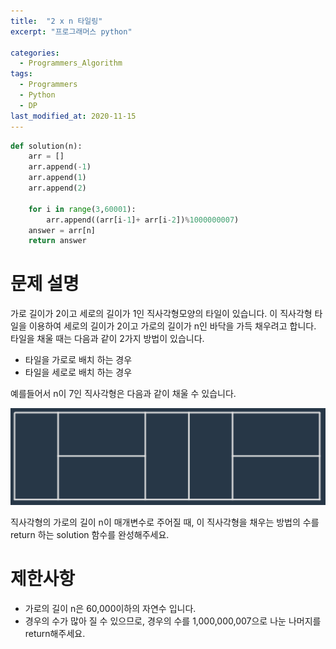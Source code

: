 ```yaml
---
title:  "2 x n 타일링"
excerpt: "프로그래머스 python"

categories:
  - Programmers_Algorithm
tags:
  - Programmers
  - Python
  - DP
last_modified_at: 2020-11-15
---
```


```python
def solution(n):
    arr = []
    arr.append(-1)
    arr.append(1)
    arr.append(2)
    
    for i in range(3,60001):
        arr.append((arr[i-1]+ arr[i-2])%1000000007)
    answer = arr[n]
    return answer
```

# 문제 설명

가로 길이가 2이고 세로의 길이가 1인 직사각형모양의 타일이 있습니다. 이 직사각형 타일을 이용하여 세로의 길이가 2이고 가로의 길이가 n인 바닥을 가득 채우려고 합니다. 타일을 채울 때는 다음과 같이 2가지 방법이 있습니다.
  
* 타일을 가로로 배치 하는 경우
* 타일을 세로로 배치 하는 경우

예를들어서 n이 7인 직사각형은 다음과 같이 채울 수 있습니다.
  
![타일링](/assets/images/algorithm/programmers/타일링.PNG)
  
직사각형의 가로의 길이 n이 매개변수로 주어질 때, 이 직사각형을 채우는 방법의 수를 return 하는 solution 함수를 완성해주세요.

# 제한사항

* 가로의 길이 n은 60,000이하의 자연수 입니다.
* 경우의 수가 많아 질 수 있으므로, 경우의 수를 1,000,000,007으로 나눈 나머지를 return해주세요.
